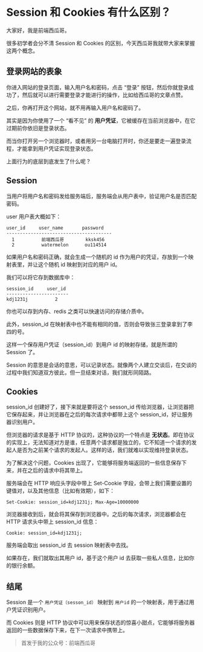 # Session 和 Cookies 有什么区别？

大家好，我是前端西瓜哥。

很多初学者会分不清 Session 和 Cookies 的区别，今天西瓜哥我就带大家来掌握这两个概念。

登录网站的表象
-------

你进入网站的登录页面，输入用户名和密码，点击 “登录” 按钮，然后你就登录成功了，然后就可以进行需要登录才能进行的操作，比如给西瓜哥的文章点赞。

之后，你再打开这个网站，就不用再输入用户名和密码了。

其实是因为你使用了一个 “看不见” 的 **用户凭证**，它被缓存在当前浏览器中，在它过期前你依旧是登录状态。

而当你打开另一个浏览器时，或者用另一台电脑打开时，你还是要走一遍登录流程，才能拿到用户凭证实现登录状态。

上面行为的底层到底发生了什么呢？

Session
-------

当用户将用户名和密码发给服务端后，服务端会从用户表中，验证用户名是否匹配密码。

user 用户表大概如下：

```
user_id     user_name       password
---------------------------------------
  1          前端西瓜哥        kksk456
  2          watermelon      ou114514
```

如果用户名和密码正确，就会生成一个随机的 id 作为用户的凭证，存放到一个映射表里，并让这个随机 id 映射到对应的用户 id。

我们可以将它存到数据库中：

```
session_id     user_id
-----------------------
kdj1231j          2
```

你也可以存到内存、redis 之类可以快速访问的存储介质中。

此外，session\_id 在映射表中也不能有相同的值，否则会导致张三登录拿到了李四的号。

这样一个保存用户凭证（session\_id）到用户 id 的映射存储，就是所谓的 Session 了。

Session 的意思是会话的意思，可以记录状态。就像两个人建立交谈后，在交谈的过程中我们知道双方彼此，但一旦结束对话，我们就形同陌路。

Cookies
-------

session\_id 创建好了，接下来就是要将这个 sesson\_id 传给浏览器，让浏览器把它保存起来，并让浏览器在之后的每次请求中都带上这个 session\_id，好让服务器识别用户。

但浏览器的请求是基于 HTTP 协议的，这种协议的一个特点是 **无状态**。即在协议的实现上，无法知道对方是谁，任意两个请求都是独立的，它不知道一个请求的发起人是否为之前某个请求的发起人。这样的话，我们就难以实现维持登录状态。

为了解决这个问题，Cookies 出现了，它能够将服务端返回的一些信息保存下来，并在之后的请求中将其带上。

服务端会在 HTTP 响应头字段中带上 Set-Cookie 字段，会带上我们需要设置的键值对，以及其他信息（比如有效期），如下：

```http
Set-Cookie: session_id=kdj1231j; Max-Age=10000000
```

浏览器接收到后，就会将其保存到浏览器中。之后的每次请求，浏览器都会在 HTTP 请求头中带上 session\_id 信息：

```http
Cookie: session_id=kdj1231j;
```

服务端会取出 session\_id 去 session 映射表中去找。

如果存在，我们就取出其用户 id，基于这个用户 id 去获取一些私人信息，比如你的银行余额。

结尾
--

Session 是一个 `用户凭证（sesson_id）` 映射到 `用户id` 的一个映射表，用于通过用户凭证识别用户。

而 Cookies 则是 HTTP 协议中可以用来保存状态的惊喜小甜点，它能够将服务器返回的一些数据保存下来，在下一次请求中携带上。

  
> 首发于我的公众号：前端西瓜哥